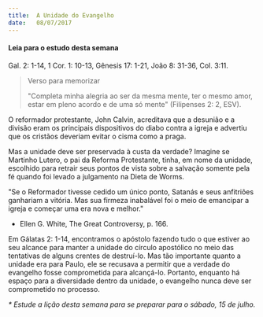 ```yaml
---
title:  A Unidade do Evangelho
date:   08/07/2017
---
```


#### Leia para o estudo desta semana
Gal. 2: 1-14, 1 Cor. 1: 10-13, Gênesis 17: 1-21, João 8: 31-36, Col. 3:11.

> <p>Verso para memorizar</p>
> "Completa minha alegria ao ser da mesma mente, ter o mesmo amor, estar em pleno acordo e de uma só mente" (Filipenses 2: 2, ESV).

O reformador protestante, John Calvin, acreditava que a desunião e a divisão eram os principais dispositivos do diabo contra a igreja e advertiu que os cristãos deveriam evitar o cisma como a praga.

Mas a unidade deve ser preservada à custa da verdade? Imagine se Martinho Lutero, o pai da Reforma Protestante, tinha, em nome da unidade, escolhido para retrair seus pontos de vista sobre a salvação somente pela fé quando foi levado a julgamento na Dieta de Worms.

"Se o Reformador tivesse cedido um único ponto, Satanás e seus anfitriões ganhariam a vitória. Mas sua firmeza inabalável foi o meio de emancipar a igreja e começar uma era nova e melhor."
- Ellen G. White, The Great Controversy, p. 166.

Em Gálatas 2: 1-14, encontramos o apóstolo fazendo tudo o que estiver ao seu alcance para manter a unidade do círculo apostólico no meio das tentativas de alguns crentes de destruí-lo. Mas tão importante quanto a unidade era para Paulo, ele se recusava a permitir que a verdade do evangelho fosse comprometida para alcançá-lo. Portanto, enquanto há espaço para a diversidade dentro da unidade, o evangelho nunca deve ser comprometido no processo.

_* Estude a lição desta semana para se preparar para o sábado, 15 de julho._